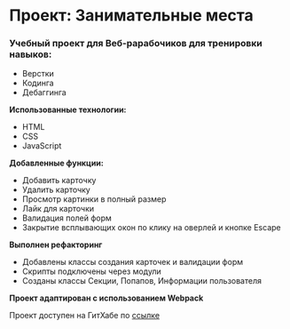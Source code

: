 # Проект: Занимательные места 

### Учебный проект для Веб-рарабочиков для тренировки навыков:

* Верстки
* Кодинга
* Дебаггинга

**Использованные технологии:**

* HTML
* CSS
* JavaScript

**Добавленные функции:**

* Добавить карточку
* Удалить карточку
* Просмотр картинки в полный размер
* Лайк для карточки
* Валидация полей форм
* Закрытие всплывающих окон по клику на оверлей и кнопке Escape

**Выполнен рефакторинг**

* Добавлены классы создания карточек и валидации форм
* Скрипты подключены через модули
* Созданы классы Секции, Попапов, Информации пользователя

**Проект адаптирован с использованием Webpack**

Проект доступен на ГитХабе по [ссылке](https://vskostenko.github.io/mesto/index.html)

